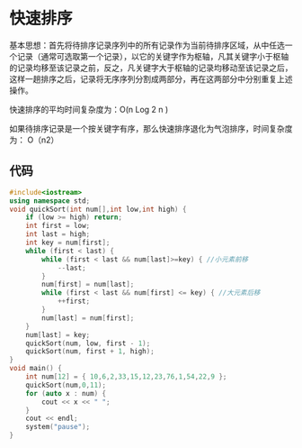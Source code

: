 # 快速排序
基本思想：首先将待排序记录序列中的所有记录作为当前待排序区域，从中任选一个记录（通常可选取第一个记录），以它的关键字作为枢轴，凡其关键字小于枢轴的记录均移至该记录之前，反之，凡关键字大于枢轴的记录均移动至该记录之后，这样一趟排序之后，记录将无序序列分割成两部分，再在这两部分中分别重复上述操作。


快速排序的平均时间复杂度为：O(n Log 2 n ) 

如果待排序记录是一个按关键字有序，那么快速排序退化为气泡排序，时间复杂度为： O（n2）

## 代码
```cpp
#include<iostream>
using namespace std;
void quickSort(int num[],int low,int high) {
	if (low >= high) return;
	int first = low;
	int last = high;
	int key = num[first];
	while (first < last) {
		while (first < last && num[last]>=key) { //小元素前移
			--last;
		}
		num[first] = num[last];
		while (first < last && num[first] <= key) { //大元素后移
			++first;
		}
		num[last] = num[first];
	}
	num[last] = key;
	quickSort(num, low, first - 1);
	quickSort(num, first + 1, high);
}
void main() {
	int num[12] = { 10,6,2,33,15,12,23,76,1,54,22,9 };
	quickSort(num,0,11);
	for (auto x : num) {
		cout << x << " ";
	}
	cout << endl;
	system("pause");
}
```